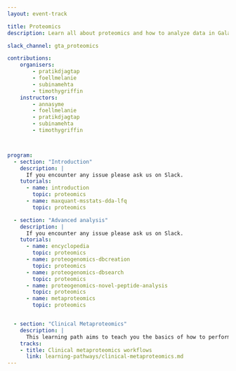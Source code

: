 ```yaml
---
layout: event-track

title: Proteomics
description: Learn all about proteomics and how to analyze data in Galaxy. Start with the tutorial at your own pace. If you need support contact us via the Slack Channel [gta_proteomics](https://gtnsmrgsbord.slack.com/archives/C07P5KETZGQ).

slack_channel: gta_proteomics

contributions:
    organisers:
        - pratikdjagtap
        - foellmelanie
        - subinamehta
        - timothygriffin
    instructors:
        - annasyme
        - foellmelanie
        - pratikdjagtap
        - subinamehta
        - timothygriffin



program:
  - section: "Introduction"
    description: |
      If you encounter any issue please ask us on Slack.
    tutorials:
      - name: introduction
        topic: proteomics
      - name: maxquant-msstats-dda-lfq
        topic: proteomics

  - section: "Advanced analysis"
    description: |
      If you encounter any issue please ask us on Slack.
    tutorials:
      - name: encyclopedia
        topic: proteomics
      - name: proteogenomics-dbcreation
        topic: proteomics
      - name: proteogenomics-dbsearch
        topic: proteomics
      - name: proteogenomics-novel-peptide-analysis
        topic: proteomics
      - name: metaproteomics
        topic: proteomics


  - section: "Clinical Metaproteomics"
    description: |
      This learning path aims to teach you the basics of how to perform metaproteomics analysis of the clinical data within the Galaxy platform. You will learn how to use Galaxy for analysis and will be guided through the most common first steps of any metaproteomics database generation to searching the database, verifying the proteins/peptides, and data analysis. If you encounter any issue please ask us on Slack.
    tracks:
    - title: Clinical metaproteomics workflows
      link: learning-pathways/clinical-metaproteomics.md
---
```

